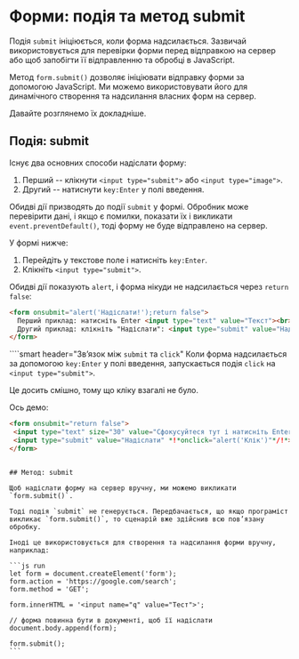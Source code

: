 # Форми: подія та метод submit

Подія `submit` ініціюється, коли форма надсилається. Зазвичай використовується для перевірки форми перед відправкою на сервер або щоб запобігти її відправленню та обробці в JavaScript.

Метод `form.submit()` дозволяє ініціювати відправку форми за допомогою JavaScript. Ми можемо використовувати його для динамічного створення та надсилання власних форм на сервер.

Давайте розглянемо їх докладніше.

## Подія: submit

Існує два основних способи надіслати форму:

1. Перший -- клікнути `<input type="submit">` або `<input type="image">`.
2. Другий -- натиснути `key:Enter` у полі введення.

Обидві дії призводять до події `submit` у формі. Обробник може перевірити дані, і якщо є помилки, показати їх і викликати `event.preventDefault()`, тоді форму не буде відправлено на сервер.

У формі нижче:
1. Перейдіть у текстове поле і натисніть `key:Enter`.
2. Клікніть `<input type="submit">`.

Обидві дії показують `alert`, і форма нікуди не надсилається через `return false`:

```html autorun height=60 no-beautify
<form onsubmit="alert('Надіслати!');return false">
  Перший приклад: натисніть Enter <input type="text" value="Текст"><br>
  Другий приклад: клікніть "Надіслати": <input type="submit" value="Надіслати">
</form>
```

````smart header="Зв’язок між `submit` та `click`"
Коли форма надсилається за допомогою `key:Enter` у полі введення, запускається подія `click` на `<input type="submit">`.

Це досить смішно, тому що кліку взагалі не було.

Ось демо:
```html autorun height=60
<form onsubmit="return false">
 <input type="text" size="30" value="Сфокусуйтеся тут і натисніть Enter">
 <input type="submit" value="Надіслати" *!*onclick="alert('Клік')"*/!*>
</form>
```

````

## Метод: submit

Щоб надіслати форму на сервер вручну, ми можемо викликати `form.submit()`.

Тоді подія `submit` не генерується. Передбачається, що якщо програміст викликає `form.submit()`, то сценарій вже здійснив всю пов’язану обробку.

Іноді це використовується для створення та надсилання форми вручну, наприклад:

```js run
let form = document.createElement('form');
form.action = 'https://google.com/search';
form.method = 'GET';

form.innerHTML = '<input name="q" value="Тест">';

// форма повинна бути в документі, щоб її надіслати
document.body.append(form);

form.submit();
```
